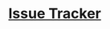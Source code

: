 # [Issue Tracker](https://www.freecodecamp.org/learn/quality-assurance/quality-assurance-projects/issue-tracker)


